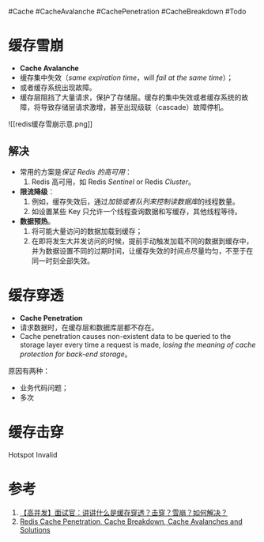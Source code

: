 #Cache #CacheAvalanche #CachePenetration #CacheBreakdown #Todo 

# 缓存雪崩
- **Cache Avalanche**
- 缓存集中失效（*same expiration time*，will *fail at the same time*）；
- 或者缓存系统出现故障。
- 缓存层阻挡了大量请求，保护了存储层。缓存的集中失效或者缓存系统的故障，将导致存储层请求激增，甚至出现级联（cascade）故障停机。

![[redis缓存雪崩示意.png]]


## 解决

- 常用的方案是*保证 Redis 的高可用*：
	1.  Redis 高可用，如 Redis *Sentinel* or Redis *Cluster*。
- **限流降级**：
	1. 例如，缓存失效后，通过*加锁或者队列来控制读数据库*的线程数量。
	2. 如设置某些 Key 只允许一个线程查询数据和写缓存，其他线程等待。
- **数据预热**。
	1. 将可能大量访问的数据加载到缓存；
	2. 在即将发生大并发访问的时候，提前手动触发加载不同的数据到缓存中，并为数据设置不同的过期时间，让缓存失效的时间点尽量均匀，不至于在同一时刻全部失效。

# 缓存穿透
- **Cache Penetration**
- 请求数据时，在缓存层和数据库层都不存在。
- Cache penetration causes non-existent data to be queried to the storage layer every time a request is made, *losing the meaning of cache protection for back-end storage*。

原因有两种：
- 业务代码问题；
- 多次
# 缓存击穿
Hotspot Invalid



# 参考
1. [【高并发】面试官：讲讲什么是缓存穿透？击穿？雪崩？如何解决？](https://xie.infoq.cn/article/39495c2d568aca1d6db5c9c50)
2. [Redis Cache Penetration, Cache Breakdown, Cache Avalanches and Solutions](https://www.fatalerrors.org/a/redis-cache-penetration-cache-breakdown-cache-avalanches-and-solutions.html)